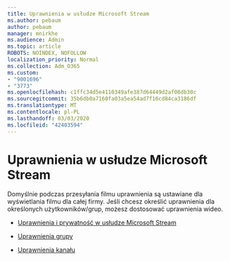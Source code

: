 ```yaml
---
title: Uprawnienia w usłudze Microsoft Stream
ms.author: pebaum
author: pebaum
manager: mnirkhe
ms.audience: Admin
ms.topic: article
ROBOTS: NOINDEX, NOFOLLOW
localization_priority: Normal
ms.collection: Adm_O365
ms.custom:
- "9001696"
- "3773"
ms.openlocfilehash: c1ffc34d5e4110349afe387d64449d2af08db30c
ms.sourcegitcommit: 35b6db0a7160fa03a5ea54ad7f16cd84ca3186df
ms.translationtype: MT
ms.contentlocale: pl-PL
ms.lasthandoff: 03/03/2020
ms.locfileid: "42403594"
---
```

# <a name="permissions-in-microsoft-stream"></a>Uprawnienia w usłudze Microsoft Stream

Domyślnie podczas przesyłania filmu uprawnienia są ustawiane dla wyświetlania filmu dla całej firmy. Jeśli chcesz określić uprawnienia dla określonych użytkowników/grup, możesz dostosować uprawnienia wideo.

- [Uprawnienia i prywatność w usłudze Microsoft Stream](https://docs.microsoft.com/stream/portal-permissions)

- [Uprawnienia grupy](https://docs.microsoft.com/stream/portal-permissions#group-permissions)

- [Uprawnienia kanału](https://docs.microsoft.com/stream/portal-permissions#channel-permissions)